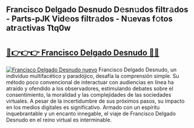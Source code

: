 ## Francisco Delgado Desnudo D𝚎sn𝚞dos filtr𝚊dos - Parts-pJK Vid𝚎os filtr𝚊dos - N𝚞evas f𝚘tos atr𝚊ctivas Ttq0w

# <h2><a href="http://mb9stk.tromn.icu/?c=Francisco+Delgado+Desnudo">🔗👉👉👉 Francisco Delgado Desnudo 🔗🔗</a></h2>

[![Francisco Delgado Desnudo nuevo](https://i.imgur.com/pEAQMta.gif)](http://mb9stk.tromn.icu/?c=Francisco+Delgado+Desnudo)
Francisco Delgado Desnudo, un individuo multifacético y paradójico, desafía la comprensión simple. Su método poco convencional de interactuar con audiencias en línea ha atraído y ofendido a los observadores, estimulando debates sobre el consentimiento, la moralidad y las complejidades de las sociedades virtuales. A pesar de la incertidumbre de sus próximos pasos, su impacto en los medios digitales es significativo. Armado con un espíritu inquebrantable y un encanto innegable, el viaje de Francisco Delgado Desnudo en el reino virtual es interminable.

